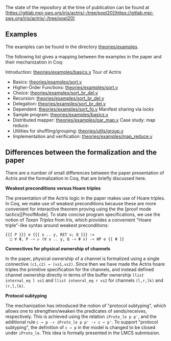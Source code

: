The state of the repository at the time of publication can be found at
[https://gitlab.mpi-sws.org/iris/actris/-/tree/popl20](https://gitlab.mpi-sws.org/iris/actris/-/tree/popl20)

## Examples

The examples can be found in the directory [theories/examples](../theories/examples).

The following list gives a mapping between the examples in the paper and their
mechanization in Coq:

Introduction: [theories/examples/basics.v](../theories/examples/basics.v)
Tour of Actris
  - Basics: [theories/examples/sort.v](../theories/examples/sort.v)
  - Higher-Order Functions: [theories/examples/sort.v](../theories/examples/sort.v)
  - Choice: [theories/examples/sort_br_del.v](../theories/examples/sort_br_del.v)
  - Recursion: [theories/examples/sort_br_del.v](../theories/examples/sort_br_del.v)
  - Delegation: [theories/examples/sort_br_del.v](../theories/examples/sort_br_del.v)
  - Dependent: [theories/examples/sort_fg.v](../theories/examples/sort_fg.v)
Manifest sharing via locks
  - Sample program: [theories/examples/basics.v](../theories/examples/basics.v)
  - Distributed mapper: [theories/examples/par_map.v](../theories/examples/par_map.v)
Case study: map reduce:
  - Utilities for shuffling/grouping: [theories/utils/group.v](../theories/utils/group.v)
  - Implementation and verification: [theories/examples/map_reduce.v](../theories/examples/map_reduce.v)

## Differences between the formalization and the paper

There are a number of small differences between the paper presentation
of Actris and the formalization in Coq, that are briefly discussed here.

**Weakest preconditions versus Hoare triples**

The presentation of the Actris logic in the paper makes use of Hoare triples.
In Coq, we make use of weakest preconditions because these are more convenient for
interactive theorem proving using the the [proof mode tactics][ProofMode]. To
state concise program specifications, we use the notion of *Texan Triples* from
Iris, which provides a convenient "Hoare triple"-like syntax around weakest
preconditions:

```
{{{ P }}} e {{{ x .. y, RET v; Q }}} :=
  □ ∀ Φ, P -∗ ▷ (∀ x .. y, Q -∗ Φ v) -∗ WP e {{ Φ }}
```

**Connectives for physical ownership of channels**

In the paper, physical ownership of a channel is formalized using a single
connective `(c1,c2) ↣ (vs1,vs2)`. Since then we have made the Actris
hoare triples the primitive specification for the channels, and instead
defined channel ownership directly in terms of the buffer ownership
`llist internal_eq l vs1` and `llist intenral_eq r vs2` for channels
`(l,r,lk)` and `(r,l,lk)`.

**Protocol subtyping**

The mechanization has introduced the notion of "protocol subtyping", which
allows one to strengthen/weaken the predicates of sends/receives, respectively.
This is achieved using the relation `iProto_le p p'`, and the additional rule
`c ↣ p -∗ iProto_le p p' -∗ c ↣ p'`. To support "protocol subtyping", the
definition of `c ↣ p` in the model is changed to be closed under `iProto_le`.
This idea is formally presented in the LMCS submission.
